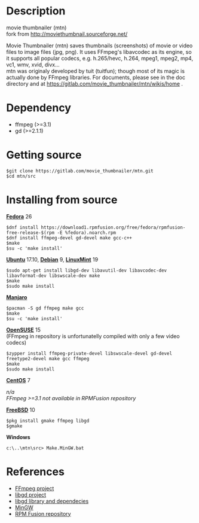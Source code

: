 Description
===========
movie thumbnailer (mtn)  
fork from http://moviethumbnail.sourceforge.net/  

Movie Thumbnailer (mtn) saves thumbnails (screenshots) of movie or video files to image files (jpg, png). 
It uses FFmpeg's libavcodec as its engine, so it supports all popular codecs, e.g. h.265/hevc, h.264, mpeg1, mpeg2, mp4, vc1, wmv, xvid, divx...     
mtn was originaly developed by tuit (tuitfun); though most of its magic is actually done 
by FFmpeg libraries. For documents, please see in the doc directory and at
https://gitlab.com/movie_thumbnailer/mtn/wikis/home .


Dependency
==========
 - ffmpeg   (>=3.1)
 - gd       (>=2.1.1)

Getting source
==============
    $git clone https://gitlab.com/movie_thumbnailer/mtn.git
    $cd mtn/src
    
Installing from source
======================

**[Fedora](https://getfedora.org/)** 26 

	$dnf install https://download1.rpmfusion.org/free/fedora/rpmfusion-free-release-$(rpm -E %fedora).noarch.rpm
    $dnf install ffmpeg-devel gd-devel make gcc-c++  
    $make
    $su -c 'make install'

**[Ubuntu](https://www.ubuntu.com/)** 17.10, **[Debian](https://www.debian.org/)** 9, **[LinuxMint](https://linuxmint.com)** 19  

    $sudo apt-get install libgd-dev libavutil-dev libavcodec-dev libavformat-dev libswscale-dev make  
    $make
    $sudo make install

**[Manjaro](https://manjaro.org/)**  

    $pacman -S gd ffmpeg make gcc
    $make
    $su -c 'make install'

**[OpenSUSE](http://opensuse.org/)** 15  
(FFmpeg in repository is unfortunatelly compiled with only a few video codecs)

    $zypper install ffmpeg-private-devel libswscale-devel gd-devel freetype2-devel make gcc ffmpeg 
    $make
    $sudo make install

    

**[CentOS](https://centos.org/)** 7  

*n/a*  
*FFmpeg >=3.1 not available in RPMFusion repository*  

**[FreeBSD](https://www.freebsd.org/)** 10  

    $pkg install gmake ffmpeg libgd
    $gmake

**Windows**  

    c:\..\mtn\src> Make.MinGW.bat


References
==========
 * [FFmpeg project](http://www.ffmpeg.org)
 * [libgd project](https://libgd.github.io)
 * [libgd library and dependecies](http://gnuwin32.sourceforge.net/packages/gd.htm)
 * [MinGW](http://www.mingw.org/)
 * [RPM Fusion repository](https://rpmfusion.org/)
